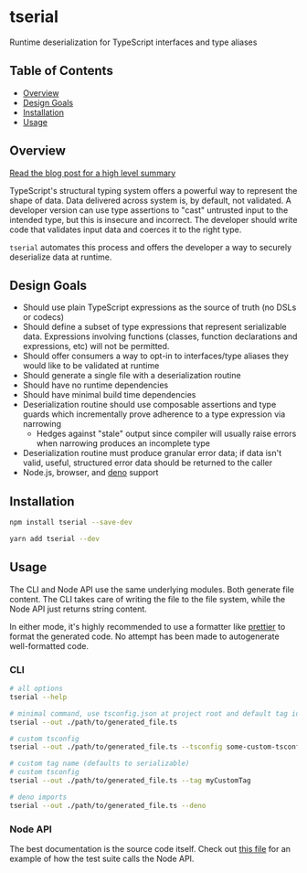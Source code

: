# tserial

Runtime deserialization for TypeScript interfaces and type aliases

## Table of Contents

- [Overview](#overview)
- [Design Goals](#design-goals)
- [Installation](#installation)
- [Usage](#usage)

## Overview

[Read the blog post for a high level summary](https://lukeautry.com/blog/tserial)

TypeScript's structural typing system offers a powerful way to represent the shape of data. Data delivered across system is, by default, not validated. A developer version can use type assertions to "cast" untrusted input to the intended type, but this is insecure and incorrect. The developer should write code that validates input data and coerces it to the right type.

`tserial` automates this process and offers the developer a way to securely deserialize data at runtime.

## Design Goals

- Should use plain TypeScript expressions as the source of truth (no DSLs or codecs)
- Should define a subset of type expressions that represent serializable data. Expressions involving functions (classes, function declarations and expressions, etc) will not be permitted.
- Should offer consumers a way to opt-in to interfaces/type aliases they would like to be validated at runtime
- Should generate a single file with a deserialization routine
- Should have no runtime dependencies
- Should have minimal build time dependencies
- Deserialization routine should use composable assertions and type guards which incrementally prove adherence to a type expression via narrowing
  - Hedges against "stale" output since compiler will usually raise errors when narrowing produces an incomplete type
- Deserialization routine must produce granular error data; if data isn't valid, useful, structured error data should be returned to the caller
- Node.js, browser, and [deno](https://github.com/denoland/deno) support

## Installation

```sh
npm install tserial --save-dev

yarn add tserial --dev
```

## Usage

The CLI and Node API use the same underlying modules. Both generate file content. The CLI takes care of writing the file to the file system, while the Node API just returns string content.

In either mode, it's highly recommended to use a formatter like [prettier](https://prettier.io) to format the generated code. No attempt has been made to autogenerate well-formatted code.

### CLI

```sh
# all options
tserial --help

# minimal command, use tsconfig.json at project root and default tag identifier
tserial --out ./path/to/generated_file.ts

# custom tsconfig
tserial --out ./path/to/generated_file.ts --tsconfig some-custom-tsconfig.json

# custom tag name (defaults to serializable)
# custom tsconfig
tserial --out ./path/to/generated_file.ts --tag myCustomTag

# deno imports
tserial --out ./path/to/generated_file.ts --deno
```

### Node API

The best documentation is the source code itself. Check out [this file](test/render/render-content.ts) for an example of how the test suite calls the Node API.
